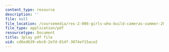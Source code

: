 ```yaml
---
content_type: resource
description: ''
file: null
file_location: /coursemedia/res-2-006-girls-who-build-cameras-summer-2016/cd6ed639ebc02e7d014f3074ef15ace2_gXalqmV5ZEU.pdf
file_type: application/pdf
resourcetype: Document
title: 3play pdf file
uid: cd6ed639-ebc0-2e7d-014f-3074ef15ace2
---
```

